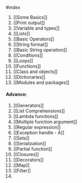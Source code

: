 #index

1. [[Some Basics]]
2. [[Print output]]
3. [[Variable and types]]
4. [[Lists]]
5. [[Basic Operators]]
6. [[String format]]
7. [[Basic String operation]]
8. [[Conditions]]
9. [[Loops]]
10. [[Functions]]
11. [[Class and objects]]
12. [[Dictionaries]]
13. [[Modules and packages]]

#### Advance:
1. [[Generators]]
2. [[List Comprehensions]]
3. [[Lambda functions]]
4. [[Multiple function argument]]
5. [[Regular expression]]
6. [[Exception handle - A]]
7. [[Sets]]
8. [[Serialization]]
9. [[Partial function]]
10. [[Closures]]
11. [[Decorators]]
12. [[Map]]  
13. [[Filter]]
14. 